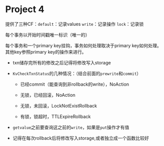 # Project 4

提供了三种CF：`default`：记录values  `write`：记录操作  `lock`：记录锁

每个事务以开始时间戳唯一标识（唯一的）

每个事务和一个primary key挂钩，事务如何处理取决于primary key如何处理。其他key参照primary key的操作来进行。

- txn储存完所有的修改之后记得将修改写入storage

- `KvCheckTxnStatus`的几种情况：（结合前面的`prewrite`和`commit`）
  
  - 已经commit（能查询到非rollback的write），NoAction
  
  - 无锁，已经回滚，NoAction
  
  - 无锁，未回滚，LockNotExistRollback
  
  - 有锁，锁超时，TTLExpireRollback

- `getvalue`之前要查询这之前的`write`，如果是`put`操作才有值

- 记得在每次rollback后将修改写入storage,或者独立成一个函数比较好